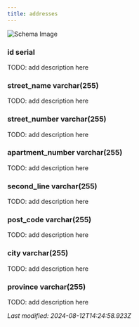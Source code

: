 ```yaml
---
title: addresses
---
```



![Schema Image](/img/schema/addresses.svg)

### id serial
TODO: add description here

### street_name varchar(255)
TODO: add description here

### street_number varchar(255)
TODO: add description here

### apartment_number varchar(255)
TODO: add description here

### second_line varchar(255)
TODO: add description here

### post_code varchar(255)
TODO: add description here

### city varchar(255)
TODO: add description here

### province varchar(255)
TODO: add description here


_Last modified: 2024-08-12T14:24:58.923Z_
